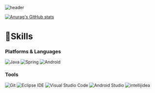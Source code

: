 <!--
**5dongdong/5dongdong** is a ✨ _special_ ✨ repository because its `README.md` (this file) appears on your GitHub profile.

Here are some ideas to get you started:

- 🔭 I’m currently working on ......
- 🌱 I’m currently learning ...
- 👯 I’m looking to collaborate on ...
- 🤔 I’m looking for help with ...lalalalal
- 💬 Ask me about ...
- 📫 How to reach me: ...
- 😄 Pronouns: ....
- ⚡ Fun fact: ..
-->
![header](https://capsule-render.vercel.app/api?type=waving&color=auto&height=300&section=header&text=Welcome&fontSize=90&animation=fadeIn&fontAlignY=38&desc=5dongdong's%20GitHub%20Profile&descAlignY=51&descAlign=62)

[![Anurag's GitHub stats](https://github-readme-stats.vercel.app/api?username=5dongdong)](https://github.com/anuraghazra/github-readme-stats)

# 💪Skills
### Platforms & Languages
![Java](https://img.shields.io/badge/Java-007396.svg?&style=for-the-badge&logo=Java&logoColor=white)
![Spring](https://img.shields.io/badge/Spring-6DB33F.svg?&style=for-the-badge&logo=Spring&logoColor=white)
![Android](https://img.shields.io/badge/Android-3DDC84.svg?&style=for-the-badge&logo=Android&logoColor=white)



### Tools
![Git](https://img.shields.io/badge/Git-F05032.svg?&style=for-the-badge&logo=Git&logoColor=white)
![Eclipse IDE](https://img.shields.io/badge/Eclipse%20IDE-2C2255.svg?&style=for-the-badge&logo=Eclipse%20IDE&logoColor=white)
![Visual Studio Code](https://img.shields.io/badge/Visual%20Studio%20Code-007ACC.svg?&style=for-the-badge&logo=Visual%20Studio%20Code&logoColor=white)
![Android Studio](https://img.shields.io/badge/Android%20Studio-3DDC84.svg?&style=for-the-badge&logo=Android%20Studio&logoColor=white)
![intellijidea](https://img.shields.io/badge/intellijidea-000000.svg?&style=for-the-badge&logo=Intellijidea&logoColor=)
